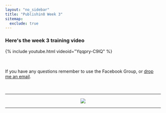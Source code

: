 ```yaml
---
layout: "no_sidebar"
title: "Publishin8 Week 3"
sitemap:
  exclude: true  
---
```

 <div class="separator-2"></div>
 
### Here's the week 3 training video 
{% include youtube.html videoid="Yqqpry-C9lQ" %}

<br><br>
If you have any questions remember to use the Facebook Group, or [drop me an email](mailto:hello@inspiringlifedesign.com).
<br><br><br>

***

<!-- START ADVERTISER: KDSpy -->
<center>
<a href="http://bit.ly/ILDkdspy"><img  src="https://www.kdspy.com/images/b/728x90.jpg" /></a>
</center>
<!-- END ADVERTISER: KDSpy -->

***


